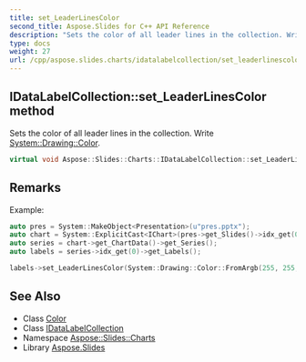 ```yaml
---
title: set_LeaderLinesColor
second_title: Aspose.Slides for C++ API Reference
description: "Sets the color of all leader lines in the collection. Write System::Drawing::Color."
type: docs
weight: 27
url: /cpp/aspose.slides.charts/idatalabelcollection/set_leaderlinescolor/
---
```

## IDataLabelCollection::set_LeaderLinesColor method


Sets the color of all leader lines in the collection. Write [System::Drawing::Color](../../../system.drawing/color/).

```cpp
virtual void Aspose::Slides::Charts::IDataLabelCollection::set_LeaderLinesColor(System::Drawing::Color value)=0
```

## Remarks


Example: 
```cpp
auto pres = System::MakeObject<Presentation>(u"pres.pptx");
auto chart = System::ExplicitCast<IChart>(pres->get_Slides()->idx_get(0)->get_Shapes()->idx_get(0));
auto series = chart->get_ChartData()->get_Series();
auto labels = series->idx_get(0)->get_Labels();

labels->set_LeaderLinesColor(System::Drawing::Color::FromArgb(255, 255, 0, 0));
```




## See Also

* Class [Color](../../../system.drawing/color/)
* Class [IDataLabelCollection](../)
* Namespace [Aspose::Slides::Charts](../../)
* Library [Aspose.Slides](../../../)
